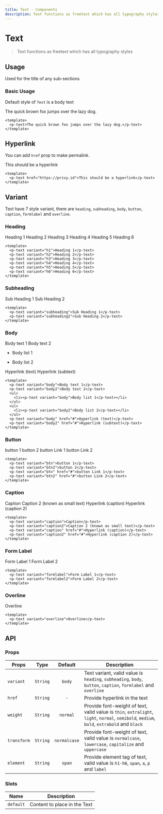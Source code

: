 ```yaml
---
title: Text · Components
description: Text functions as freetext which has all typography styles
---
```


<script setup>
  import pText from './Text.vue'
</script>

# Text

> Text functions as freetext which has all typography styles

## Usage
Used for the title of any sub-sections

### Basic Usage
Default style of `Text` is a body text

<preview>
  <p-text>The quick brown fox jumps over the lazy dog.</p-text>
</preview>

```vue
<template>
  <p-text>The quick brown fox jumps over the lazy dog.</p-text>
</template>
```

## Hyperlink
You can add `href` prop to make permalink.

<preview>
  <p-text href="https://privy.id">This should be a hyperlink</p-text>
</preview>

```vue
<template>
  <p-text href="https://privy.id">This should be a hyperlink</p-text>
</template>
```


## Variant
Text have 7 style variant, there are `heading`, `subheading`, `body`, `button`, `caption`, `formlabel` and `overline`.

### Heading

<preview class="flex-col space-y-2">
  <p-text variant="h1">Heading 1</p-text>
  <p-text variant="h2">Heading 2</p-text>
  <p-text variant="h3">Heading 3</p-text>
  <p-text variant="h4">Heading 4</p-text>
  <p-text variant="h5">Heading 5</p-text>
  <p-text variant="h6">Heading 6</p-text>
</preview>

```vue
<template>
  <p-text variant="h1">Heading 1</p-text>
  <p-text variant="h2">Heading 2</p-text>
  <p-text variant="h3">Heading 3</p-text>
  <p-text variant="h4">Heading 4</p-text>
  <p-text variant="h5">Heading 5</p-text>
  <p-text variant="h6">Heading 6</p-text>
</template>
```

### Subheading

<preview class="flex-col space-y-2">
  <p-text variant="subheading">Sub Heading 1</p-text>
  <p-text variant="subheading2">Sub Heading 2</p-text>
</preview>

```vue
<template>
  <p-text variant="subheading">Sub Heading 1</p-text>
  <p-text variant="subheading2">Sub Heading 2</p-text>
</template>
```

### Body

<preview class="flex-col space-y-2">
  <p-text variant="body">Body text 1</p-text>
  <p-text variant="body2">Body text 2</p-text>
  <ul class="!list-disc">
    <li><p-text variant="body">Body list 1</p-text></li>
  </ul>
  <ul class="!list-disc">
    <li><p-text variant="body2">Body list 2</p-text></li>
  </ul>
  <p-text variant="body" href="#">Hyperlink (text)</p-text>
  <p-text variant="body2" href="#">Hyperlink (subtext)</p-text>
</preview>

```vue
<template>
  <p-text variant="body">Body text 1</p-text>
  <p-text variant="body2">Body text 2</p-text>
  <ul>
    <li><p-text variant="body">Body list 1</p-text></li>
  </ul>
  <ul>
    <li><p-text variant="body2">Body list 2</p-text></li>
  </ul>
  <p-text variant="body" href="#">Hyperlink (text)</p-text>
  <p-text variant="body2" href="#">Hyperlink (subtext)</p-text>
</template>
```

### Button

<preview class="flex-col space-y-2">
  <p-text variant="btn">button 1</p-text>
  <p-text variant="btn2">button 2</p-text>
  <p-text variant="btn" href="#" hyperlink>button Link 1</p-text>
  <p-text variant="btn2" href="#" hyperlink>button Link 2</p-text>
</preview>

```vue
<template>
  <p-text variant="btn">button 1</p-text>
  <p-text variant="btn2">button 2</p-text>
  <p-text variant="btn" href="#">button Link 1</p-text>
  <p-text variant="btn2" href="#">button Link 2</p-text>
</template>
```

### Caption

<preview class="flex-col space-y-2">
  <p-text variant="caption">Caption</p-text>
  <p-text variant="caption2">Caption 2 (known as small text)</p-text>
  <p-text variant="caption" href="#">Hyperlink (caption)</p-text>
  <p-text variant="caption2" href="#">Hyperlink (caption 2)</p-text>
</preview>

```vue
<template>
  <p-text variant="caption">Caption</p-text>
  <p-text variant="caption2">Caption 2 (known as small text)</p-text>
  <p-text variant="caption" href="#">Hyperlink (caption)</p-text>
  <p-text variant="caption2" href="#">Hyperlink (caption 2)</p-text>
</template>
```

### Form Label

<preview class="flex-col space-y-2">
  <p-text variant="formlabel">Form Label 1</p-text>
  <p-text variant="formlabel2">Form Label 2</p-text>
</preview>

```vue
<template>
  <p-text variant="formlabel">Form Label 1</p-text>
  <p-text variant="formlabel2">Form Label 2</p-text>
</template>
```

### Overline

<preview class="flex-col space-y-2">
  <p-text variant="overline">Overline</p-text>
</preview>

```vue
<template>
  <p-text variant="overline">Overline</p-text>
</template>
```

## API

### Props

| Props               |   Type    | Default     | Description                                                            |
|---------------------|:---------:|:-----------:|------------------------------------------------------------------------|
| `variant`           | `String`  | `body`      | Text variant, valid value is `heading`, `subheading`, `body`, `button`, `caption`, `formlabel` and `overline`|
| `href`              | `String`  | `-`         | Provide hyperlink in the text                                          |
| `weight`            | `String`  | `normal`    | Provide font-weight of text, valid value is `thin`, `extralight`, `light`, `normal`, `semibold`, `medium`, `bold`, `extrabold` and `black` |
| `transform`         | `String`  | `normalcase`   | Provide font-weight of text, valid value is `normalcase`, `lowercase`, `capitalize` and `uppercase` |
| `element`           | `String`  | `span`   | Provide element tag of text, valid value is `h1-h6`, `span`, `a`, `p` and `label` |

### Slots

| Name             | Description                                             |
|------------------|---------------------------------------------------------|
| `default`        | Content to place in the Text                            |

